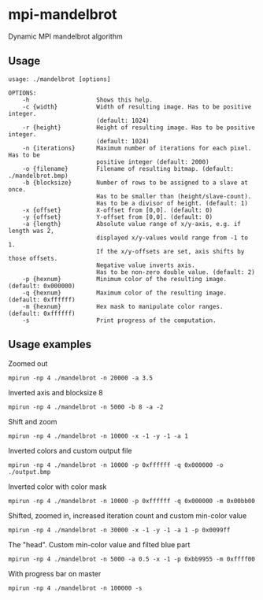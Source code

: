 mpi-mandelbrot
==============

Dynamic MPI mandelbrot algorithm

Usage
-----

	usage: ./mandelbrot [options]

	OPTIONS:
	    -h                   Shows this help.
	    -c {width}           Width of resulting image. Has to be positive integer.
	                         (default: 1024)
	    -r {height}          Height of resulting image. Has to be positive integer.
	                         (default: 1024)
	    -n {iterations}      Maximum number of iterations for each pixel. Has to be
	                         positive integer (default: 2000)
	    -o {filename}        Filename of resulting bitmap. (default: ./mandelbrot.bmp)
	    -b {blocksize}       Number of rows to be assigned to a slave at once.
	                         Has to be smaller than (height/slave-count).
	                         Has to be a divisor of height. (default: 1)
	    -x {offset}          X-offset from [0,0]. (default: 0)
	    -y {offset}          Y-offset from [0,0]. (default: 0)
	    -a {length}          Absolute value range of x/y-axis, e.g. if length was 2, 
	                         displayed x/y-values would range from -1 to 1. 
	                         If the x/y-offsets are set, axis shifts by those offsets.
	                         Negative value inverts axis.
	                         Has to be non-zero double value. (default: 2)
	    -p {hexnum}          Minimum color of the resulting image. (default: 0x000000)
	    -q {hexnum}          Maximum color of the resulting image. (default: 0xffffff)
	    -m {hexnum}          Hex mask to manipulate color ranges. (default: 0xffffff)
	    -s                   Print progress of the computation.

Usage examples
--------------

Zoomed out

    mpirun -np 4 ./mandelbrot -n 20000 -a 3.5


Inverted axis and blocksize 8

    mpirun -np 4 ./mandelbrot -n 5000 -b 8 -a -2


Shift and zoom

    mpirun -np 4 ./mandelbrot -n 10000 -x -1 -y -1 -a 1


Inverted colors and custom output file

    mpirun -np 4 ./mandelbrot -n 10000 -p 0xffffff -q 0x000000 -o ./output.bmp


Inverted color with color mask

    mpirun -np 4 ./mandelbrot -n 10000 -p 0xffffff -q 0x000000 -m 0x00bb00


Shifted, zoomed in, increased iteration count and custom min-color value 

    mpirun -np 4 ./mandelbrot -n 30000 -x -1 -y -1 -a 1 -p 0x0099ff

The "head". Custom min-color value and filted blue part

    mpirun -np 4 ./mandelbrot -n 5000 -a 0.5 -x -1 -p 0xbb9955 -m 0xffff00
    
    
With progress bar on master

	mpirun -np 4 ./mandelbrot -n 100000 -s